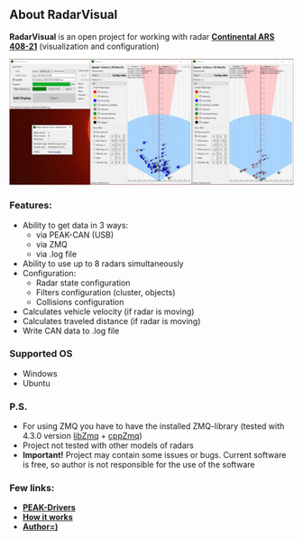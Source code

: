 ## About RadarVisual
**RadarVisual** is an open project for working with radar [**Continental ARS 408-21**](https://conti-engineering.com/components/ars-408/) (visualization and configuration)

![Example](Example.JPG)

### Features:
* Ability to get data in 3 ways:
  * via PEAK-CAN (USB)
  * via ZMQ
  * via .log file
* Ability to use up to 8 radars simultaneously
* Configuration:
  * Radar state configuration 
  * Filters configuration (cluster, objects)
  * Collisions configuration 
* Calculates vehicle velocity (if radar is moving)
* Calculates traveled distance (if radar is moving)
* Write CAN data to .log file

### Supported OS
  * Windows
  * Ubuntu

### P.S.
* For using ZMQ you have to have the installed ZMQ-library (tested with 4.3.0 version [libZmq](https://github.com/zeromq/libzmq/releases/tag/v4.3.0) + [cppZmq](https://github.com/zeromq/cppzmq/releases/tag/v4.3.0))
* Project not tested with other models of radars
* __Important!__ Project may contain some issues or bugs. Current software is free, so author is not responsible for the use of the software

### Few links:
  * [**PEAK-Drivers**](https://www.peak-system.com/Drivers.523.0.html?&L=1)
  * [**How it works**](https://www.youtube.com/watch?v=mCstMJNNWWk)
  * [**Author=)**](https://www.linkedin.com/in/anatol-trush-1703b0133/)